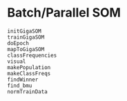 # Batch/Parallel SOM

```@docs
initGigaSOM
trainGigaSOM
doEpoch
mapToGigaSOM
classFrequencies
visual
makePopulation
makeClassFreqs
findWinner
find_bmu
normTrainData
```
